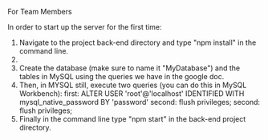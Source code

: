 For Team Members

In order to start up the server for the first time:

1. Navigate to the project back-end directory and type "npm install" in the command line.
2. 
3. Create the database (make sure to name it "MyDatabase") and the tables in MySQL using the queries we have in the google doc.
4. Then, in MYSQL still, execute two queries (you can do this in MySQL Workbench):
   first: 
      ALTER USER 'root'@'localhost' IDENTIFIED WITH mysql_native_password BY 'password'
      second: flush privileges;
   second: 
      flush privileges;
5. Finally in the command line type "npm start" in the back-end project directory.
